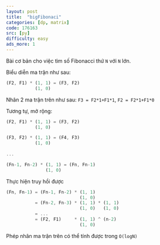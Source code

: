 ```yaml
---
layout: post
title:  "bigFibonaci"
categories: [dp, matrix]
code: 176163
src: [py]
difficulty: easy
ads_more: 1
---
```


Bài cơ bản cho việc tìm số Fibonacci thứ `N` với `N` lớn.

Biểu diễn ma trận như sau:

```js
(F2, F1) * (1, 1) = (F3, F2)
           (1, 0)
```

Nhân 2 ma trận trên như sau: `F3 = F2*1+F1*1`, `F2 = F2*1+F1*0`

Tương tự, mở rộng:

```js
(F2, F1) * (1, 1) = (F3, F2)
           (1, 0)

(F3, F2) * (1, 1) = (F4, F3)
           (1, 0)
           
...

(Fn-1, Fn-2) * (1, 1) = (Fn, Fn-1)
               (1, 0)
```

Thực hiện truy hồi được

```js
(Fn, Fn-1) = (Fn-1, Fn-2) * (1, 1)
                            (1, 0)
           = (Fn-2, Fn-3) * (1, 1) * (1, 1)
                            (1, 0)   (1, 0)
           = ...
           = (F2, F1)     * (1, 1) ^ (n-2)
                            (1, 0)
```

Phép nhân ma trận trên có thể tính được trong `O(logN)`

